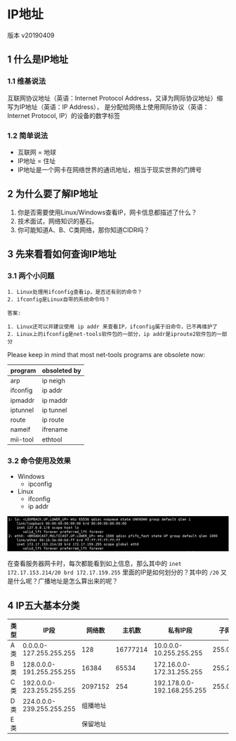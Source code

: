 # IP地址

版本 v20190409

## 1 什么是IP地址

### 1.1 维基说法

互联网协议地址（英语：Internet Protocol Address，又译为网际协议地址）缩写为IP地址（英语：IP Address），
是分配给网络上使用网际协议（英语：Internet Protocol, IP）的设备的数字标签

### 1.2 简单说法

- 互联网 = 地球
- IP地址 = 住址
- IP地址是一个网卡在网络世界的通讯地址，相当于现实世界的门牌号

## 2 为什么要了解IP地址

1. 你是否需要使用Linux/Windows查看IP，网卡信息都描述了什么？
2. 技术面试，网络知识的基石。
3. 你可能知道A、B、C类网络，那你知道CIDR吗？

## 3 先来看看如何查询IP地址

### 3.1 两个小问题

```
1. Linux处理用ifconfig查看ip，是否还有别的命令？
2. ifconfig是Linux自带的系统命令吗？
```

`答案:`
```
1. Linux还可以并建议使用 ip addr 来查看IP，ifconfig属于旧命令，已不再维护了
2. Linux上的ifconfig是net-tools软件包的一部分，ip addr是iproute2软件包的一部分
```

Please keep in mind that most net-tools programs are obsolete now:

| program	| obsoleted by |
| - | - |
| arp | ip neigh |
| ifconfig | ip addr |
| ipmaddr | ip maddr |
| iptunnel | ip tunnel |
| route | ip route |
| nameif | ifrename |
| mii-tool | ethtool |

### 3.2 命令使用及效果

- Windows
  - ipconfig
- Linux
  - ifconfig
  - ip addr

![](./img/ip-addr网卡.png)


在查看服务器网卡时，每次都能看到如上信息，那么其中的 `inet 172.17.153.214/20 brd 172.17.159.255` 里面的IP是如何划分的？其中的 `/20` 又是什么呢？广播地址是怎么算出来的呢？

## 4 IP五大基本分类

| 类型	| IP段 | 网络数 | 主机数 | 私有IP段 | 子网掩码 |
| - | - | - | - | - | - |
| A类 | 0.0.0.0-127.255.255.255 | 128 | 16777214 | 10.0.0.0-10.255.255.255 | 255.0.0.0 |
| B类 | 128.0.0.0-191.255.255.255 | 16384 | 65534 | 172.16.0.0-172.31.255.255 | 255.255.0.0 |
| C类 | 192.0.0.0-223.255.255.255 | 2097152 | 254 | 192.178.0.0-192.168.255.255 | 255.0.0.0 |
| D类 | 224.0.0.0-239.255.255.255 | 组播地址 |  |  |  |
| E类 |  | 保留地址 |  |  |  |